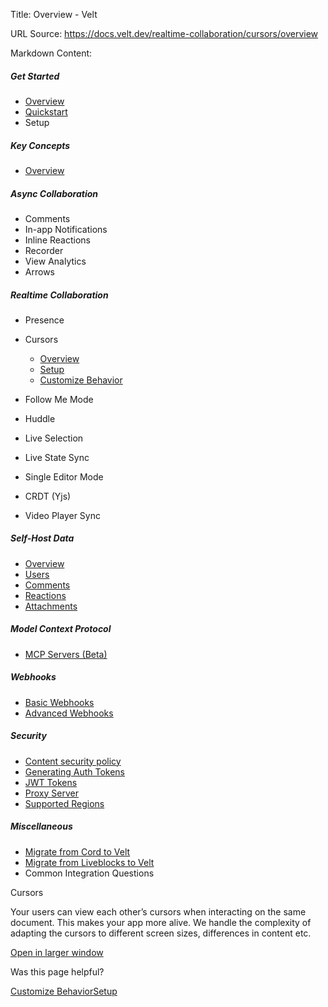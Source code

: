 Title: Overview - Velt

URL Source: https://docs.velt.dev/realtime-collaboration/cursors/overview

Markdown Content:
##### Get Started

*   [Overview](https://docs.velt.dev/get-started/overview)
*   [Quickstart](https://docs.velt.dev/get-started/quickstart)
*   Setup 

##### Key Concepts

*   [Overview](https://docs.velt.dev/key-concepts/overview)

##### Async Collaboration

*   Comments 
*   In-app Notifications 
*   Inline Reactions 
*   Recorder 
*   View Analytics 
*   Arrows 

##### Realtime Collaboration

*   Presence 
*   Cursors 
    *   [Overview](https://docs.velt.dev/realtime-collaboration/cursors/overview)
    *   [Setup](https://docs.velt.dev/realtime-collaboration/cursors/setup)
    *   [Customize Behavior](https://docs.velt.dev/realtime-collaboration/cursors/customize-behavior)

*   Follow Me Mode 
*   Huddle 
*   Live Selection 
*   Live State Sync 
*   Single Editor Mode 
*   CRDT (Yjs) 
*   Video Player Sync 

##### Self-Host Data

*   [Overview](https://docs.velt.dev/self-host-data/overview)
*   [Users](https://docs.velt.dev/self-host-data/users)
*   [Comments](https://docs.velt.dev/self-host-data/comments)
*   [Reactions](https://docs.velt.dev/self-host-data/reactions)
*   [Attachments](https://docs.velt.dev/self-host-data/attachments)

##### Model Context Protocol

*   [MCP Servers (Beta)](https://docs.velt.dev/mcp/mcp)

##### Webhooks

*   [Basic Webhooks](https://docs.velt.dev/webhooks/basic)
*   [Advanced Webhooks](https://docs.velt.dev/webhooks/advanced)

##### Security

*   [Content security policy](https://docs.velt.dev/security/content-security-policy)
*   [Generating Auth Tokens](https://docs.velt.dev/security/auth-tokens)
*   [JWT Tokens](https://docs.velt.dev/security/jwt-tokens)
*   [Proxy Server](https://docs.velt.dev/security/proxy-server)
*   [Supported Regions](https://docs.velt.dev/security/supported-regions)

##### Miscellaneous

*   [Migrate from Cord to Velt](https://docs.velt.dev/migration/migrate-from-cord-to-velt)
*   [Migrate from Liveblocks to Velt](https://docs.velt.dev/migration/migrate-from-liveblocks-to-velt)
*   Common Integration Questions 

Cursors

Your users can view each other’s cursors when interacting on the same document. This makes your app more alive. We handle the complexity of adapting the cursors to different screen sizes, differences in content etc.

[Open in larger window](https://landing-page-demo-velt.vercel.app/?feature=cursors)

Was this page helpful?

[Customize Behavior](https://docs.velt.dev/realtime-collaboration/presence/customize-behavior)[Setup](https://docs.velt.dev/realtime-collaboration/cursors/setup)
